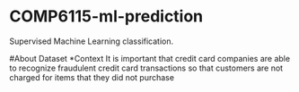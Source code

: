 # COMP6115-ml-prediction
Supervised Machine Learning classification.


#About Dataset 
*Context
It is important that credit card companies are able to recognize fraudulent credit card transactions so that customers are not charged for items that they did not purchase
